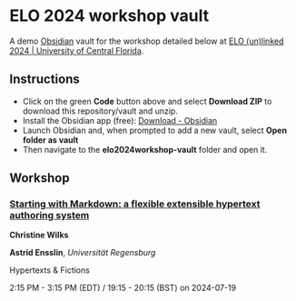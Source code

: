 # ELO 2024 workshop vault

A demo [Obsidian](https://obsidian.md/) vault for the workshop detailed below at [ELO (un)linked 2024 | University of Central Florida](https://stars.library.ucf.edu/elo2024/).

## Instructions

- Click on the green **Code** button above and select **Download ZIP** to download this repository/vault and unzip.
- Install the Obsidian app (free): [Download - Obsidian](https://obsidian.md/download)
- Launch Obsidian and, when prompted to add a new vault, select **Open folder as vault**
- Then navigate to the **elo2024workshop-vault** folder and open it.

## Workshop

### [Starting with Markdown: a flexible extensible hypertext authoring system](https://stars.library.ucf.edu/elo2024/hypertextsandfictions/schedule/24)

**Christine Wilks**

**Astrid Ensslin**, _Universität Regensburg_

Hypertexts & Fictions

2:15 PM - 3:15 PM (EDT) / 19:15 - 20:15 (BST) on 2024-07-19

